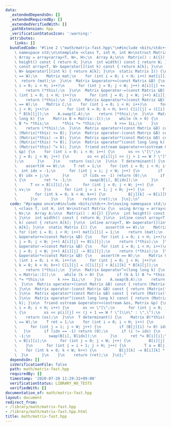 ```yaml
---
data:
  _extendedDependsOn: []
  _extendedRequiredBy: []
  _extendedVerifiedWith: []
  _pathExtension: hpp
  _verificationStatusIcon: ':warning:'
  attributes:
    links: []
  bundledCode: "#line 2 \"math/matrix-fast.hpp\"\n#include <bits/stdc++.h>\nusing\
    \ namespace std;\n\ntemplate <class T, int H, int W>\nstruct Matrix {\n  using\
    \ Array = array<array<T, W>, H>;\n  Array A;\n\n  Matrix() : A({}) {}\n\n  int\
    \ height() const { return H; }\n\n  int width() const { return W; }\n\n  inline\
    \ const array<T, W> &operator[](int k) const { return A[k]; }\n\n  inline array<T,\
    \ W> &operator[](int k) { return A[k]; }\n\n  static Matrix I() {\n    assert(H\
    \ == W);\n    Matrix mat;\n    for (int i = 0; i < H; i++) mat[i][i] = 1;\n  \
    \  return (mat);\n  }\n\n  Matrix &operator+=(const Matrix &B) {\n    for (int\
    \ i = 0; i < H; i++)\n      for (int j = 0; j < W; j++) A[i][j] += B[i][j];\n\
    \    return (*this);\n  }\n\n  Matrix &operator-=(const Matrix &B) {\n    for\
    \ (int i = 0; i < H; i++)\n      for (int j = 0; j < W; j++) A[i][j] -= B[i][j];\n\
    \    return (*this);\n  }\n\n  Matrix &operator*=(const Matrix &B) {\n    assert(H\
    \ == W);\n    Matrix C;\n    for (int i = 0; i < H; i++)\n      for (int j = 0;\
    \ j < H; j++)\n        for (int k = 0; k < H; k++) C[i][j] = (C[i][j] + A[i][k]\
    \ * B[k][j]);\n    A.swap(C.A);\n    return (*this);\n  }\n\n  Matrix &operator^=(long\
    \ long k) {\n    Matrix B = Matrix::I();\n    while (k > 0) {\n      if (k & 1)\
    \ B *= *this;\n      *this *= *this;\n      k >>= 1LL;\n    }\n    A.swap(B.A);\n\
    \    return (*this);\n  }\n\n  Matrix operator+(const Matrix &B) const { return\
    \ (Matrix(*this) += B); }\n\n  Matrix operator-(const Matrix &B) const { return\
    \ (Matrix(*this) -= B); }\n\n  Matrix operator*(const Matrix &B) const { return\
    \ (Matrix(*this) *= B); }\n\n  Matrix operator^(const long long k) const { return\
    \ (Matrix(*this) ^= k); }\n\n  friend ostream &operator<<(ostream &os, Matrix\
    \ &p) {\n    for (int i = 0; i < H; i++) {\n      os << \"[\";\n      for (int\
    \ j = 0; j < W; j++) {\n        os << p[i][j] << (j + 1 == W ? \"]\\n\" : \",\"\
    );\n      }\n    }\n    return (os);\n  }\n\n  T determinant() {\n    Matrix B(*this);\n\
    \    assert(H == W);\n    T ret = 1;\n    for (int i = 0; i < H; i++) {\n    \
    \  int idx = -1;\n      for (int j = i; j < W; j++) {\n        if (B[j][i] !=\
    \ 0) idx = j;\n      }\n      if (idx == -1) return (0);\n      if (i != idx)\
    \ {\n        ret *= -1;\n        swap(B[i], B[idx]);\n      }\n      ret *= B[i][i];\n\
    \      T vv = B[i][i];\n      for (int j = 0; j < W; j++) {\n        B[i][j] /=\
    \ vv;\n      }\n      for (int j = i + 1; j < H; j++) {\n        T a = B[j][i];\n\
    \        for (int k = 0; k < W; k++) {\n          B[j][k] -= B[i][k] * a;\n  \
    \      }\n      }\n    }\n    return (ret);\n  }\n};\n"
  code: "#pragma once\n#include <bits/stdc++.h>\nusing namespace std;\n\ntemplate\
    \ <class T, int H, int W>\nstruct Matrix {\n  using Array = array<array<T, W>,\
    \ H>;\n  Array A;\n\n  Matrix() : A({}) {}\n\n  int height() const { return H;\
    \ }\n\n  int width() const { return W; }\n\n  inline const array<T, W> &operator[](int\
    \ k) const { return A[k]; }\n\n  inline array<T, W> &operator[](int k) { return\
    \ A[k]; }\n\n  static Matrix I() {\n    assert(H == W);\n    Matrix mat;\n   \
    \ for (int i = 0; i < H; i++) mat[i][i] = 1;\n    return (mat);\n  }\n\n  Matrix\
    \ &operator+=(const Matrix &B) {\n    for (int i = 0; i < H; i++)\n      for (int\
    \ j = 0; j < W; j++) A[i][j] += B[i][j];\n    return (*this);\n  }\n\n  Matrix\
    \ &operator-=(const Matrix &B) {\n    for (int i = 0; i < H; i++)\n      for (int\
    \ j = 0; j < W; j++) A[i][j] -= B[i][j];\n    return (*this);\n  }\n\n  Matrix\
    \ &operator*=(const Matrix &B) {\n    assert(H == W);\n    Matrix C;\n    for\
    \ (int i = 0; i < H; i++)\n      for (int j = 0; j < H; j++)\n        for (int\
    \ k = 0; k < H; k++) C[i][j] = (C[i][j] + A[i][k] * B[k][j]);\n    A.swap(C.A);\n\
    \    return (*this);\n  }\n\n  Matrix &operator^=(long long k) {\n    Matrix B\
    \ = Matrix::I();\n    while (k > 0) {\n      if (k & 1) B *= *this;\n      *this\
    \ *= *this;\n      k >>= 1LL;\n    }\n    A.swap(B.A);\n    return (*this);\n\
    \  }\n\n  Matrix operator+(const Matrix &B) const { return (Matrix(*this) += B);\
    \ }\n\n  Matrix operator-(const Matrix &B) const { return (Matrix(*this) -= B);\
    \ }\n\n  Matrix operator*(const Matrix &B) const { return (Matrix(*this) *= B);\
    \ }\n\n  Matrix operator^(const long long k) const { return (Matrix(*this) ^=\
    \ k); }\n\n  friend ostream &operator<<(ostream &os, Matrix &p) {\n    for (int\
    \ i = 0; i < H; i++) {\n      os << \"[\";\n      for (int j = 0; j < W; j++)\
    \ {\n        os << p[i][j] << (j + 1 == W ? \"]\\n\" : \",\");\n      }\n    }\n\
    \    return (os);\n  }\n\n  T determinant() {\n    Matrix B(*this);\n    assert(H\
    \ == W);\n    T ret = 1;\n    for (int i = 0; i < H; i++) {\n      int idx = -1;\n\
    \      for (int j = i; j < W; j++) {\n        if (B[j][i] != 0) idx = j;\n   \
    \   }\n      if (idx == -1) return (0);\n      if (i != idx) {\n        ret *=\
    \ -1;\n        swap(B[i], B[idx]);\n      }\n      ret *= B[i][i];\n      T vv\
    \ = B[i][i];\n      for (int j = 0; j < W; j++) {\n        B[i][j] /= vv;\n  \
    \    }\n      for (int j = i + 1; j < H; j++) {\n        T a = B[j][i];\n    \
    \    for (int k = 0; k < W; k++) {\n          B[j][k] -= B[i][k] * a;\n      \
    \  }\n      }\n    }\n    return (ret);\n  }\n};"
  dependsOn: []
  isVerificationFile: false
  path: math/matrix-fast.hpp
  requiredBy: []
  timestamp: '2020-07-28 11:29:32+09:00'
  verificationStatus: LIBRARY_NO_TESTS
  verifiedWith: []
documentation_of: math/matrix-fast.hpp
layout: document
redirect_from:
- /library/math/matrix-fast.hpp
- /library/math/matrix-fast.hpp.html
title: math/matrix-fast.hpp
---
```

